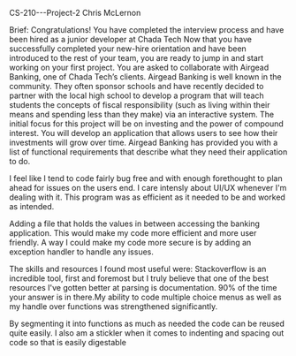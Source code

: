 CS-210---Project-2
Chris McLernon

Brief:
  Congratulations! You have completed the interview process and have been hired as a junior developer at Chada Tech Now that you have successfully completed your 
new-hire orientation and have been introduced to the rest of your team, you are ready to jump in and start working on your first project. You are asked to collaborate 
with Airgead Banking, one of Chada Tech’s clients. 
  Airgead Banking is well known in the community. They often sponsor schools and have recently decided to partner 
with the local high school to develop a program that will teach students the concepts of fiscal responsibility (such as living within their means and spending less than 
they make) via an interactive system. The initial focus for this project will be on investing and the power of compound interest. You will develop an application that 
allows users to see how their investments will grow over time. Airgead Banking has provided you with a list of functional requirements that describe what they need their 
application to do.

I feel like I tend to code fairly bug free and with enough forethought to plan ahead for issues on the users end. I care intensly about UI/UX whenever I'm dealing with it.
This program was as efficient as it needed to be and worked as intended.

Adding a file that holds the values in between accessing the banking application. This would make my code more efficient and more user friendly. A way I could make my code
more secure is by adding an exception handler to handle any issues.

The skills and resources I found most useful were: Stackoverflow is an incredible tool, first and foremost but I truly believe that one of the best resources
I've gotten better at parsing is documentation. 90% of the time your answer is in there.My ability to code multiple choice menus as well as my handle over functions 
was strengthened significantly.

By segmenting it into functions as much as needed the code can be reused quite easily. I also am a stickler when it comes to indenting and spacing out code so that is
easily digestable
